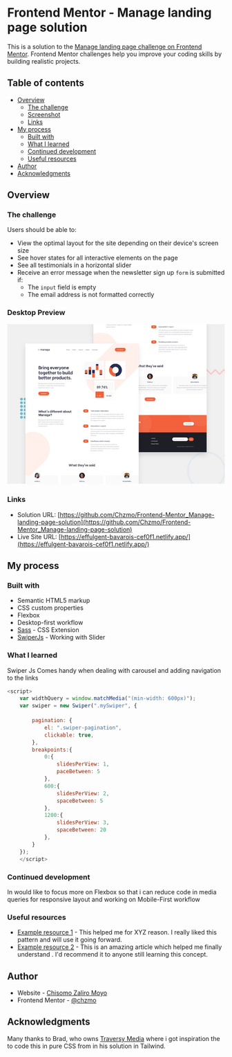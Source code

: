 # Frontend Mentor - Manage landing page solution

This is a solution to the [Manage landing page challenge on Frontend Mentor](https://www.frontendmentor.io/challenges/manage-landing-page-SLXqC6P5). Frontend Mentor challenges help you improve your coding skills by building realistic projects. 

## Table of contents

- [Overview](#overview)
  - [The challenge](#the-challenge)
  - [Screenshot](#Desktop-Preview)
  - [Links](#links)
- [My process](#my-process)
  - [Built with](#built-with)
  - [What I learned](#what-i-learned)
  - [Continued development](#continued-development)
  - [Useful resources](#useful-resources)
- [Author](#author)
- [Acknowledgments](#acknowledgments)

## Overview

### The challenge

Users should be able to:

- View the optimal layout for the site depending on their device's screen size
- See hover states for all interactive elements on the page
- See all testimonials in a horizontal slider
- Receive an error message when the newsletter sign up `form` is submitted if:
  - The `input` field is empty
  - The email address is not formatted correctly

### Desktop Preview

![](./design/desktop-preview.jpg)

### Links

- Solution URL: [https://github.com/Chzmo/Frontend-Mentor_Manage-landing-page-solution](https://github.com/Chzmo/Frontend-Mentor_Manage-landing-page-solution)
- Live Site URL: [https://effulgent-bavarois-cef0f1.netlify.app/](https://effulgent-bavarois-cef0f1.netlify.app/)

## My process

### Built with

- Semantic HTML5 markup
- CSS custom properties
- Flexbox
- Desktop-first workflow
- [Sass](https://sass-lang.com/) - CSS Extension
- [SwiperJs](https://swiperjs.com/) - Working with Slider

### What I learned

Swiper Js Comes handy when dealing with carousel and adding navigation to the links

```js
<script>
    var widthQuery = window.matchMedia("(min-width: 600px)");
    var swiper = new Swiper(".mySwiper", {
        
        pagination: {
            el: ".swiper-pagination",
            clickable: true,
        },
        breakpoints:{
            0:{
                slidesPerView: 1,
                paceBetween: 5
            },
            600:{
                slidesPerView: 2,
                spaceBetween: 5
            },
            1200:{
                slidesPerView: 3,
                spaceBetween: 20
            },
        }
    });
    </script>
```

### Continued development

In would like to focus more on Flexbox so that i can reduce code in media queries for responsive layout and working on Mobile-First workflow

### Useful resources

- [Example resource 1](https://www.example.com) - This helped me for XYZ reason. I really liked this pattern and will use it going forward.
- [Example resource 2](https://sass-lang.com) - This is an amazing article which helped me finally understand . I'd recommend it to anyone still learning this concept.

## Author

- Website - [Chisomo Zaliro Moyo](https://www.chzmo.com)
- Frontend Mentor - [@chzmo](https://www.frontendmentor.io/profile/chzmo)

## Acknowledgments

Many thanks to Brad, who owns [Traversy Media](https://www.youtube.com/c/TraversyMedia) where i got inspiration the to code this in pure CSS from in his solution in Tailwind.

